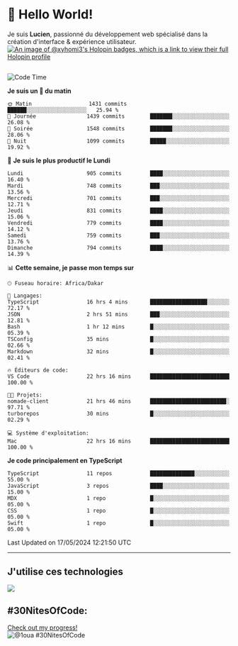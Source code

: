 # 👋 Hello World!

Je suis **Lucien**, passionné du développement web spécialisé dans la création d'interface & expérience utilisateur.
[![An image of @xyhomi3's Holopin badges, which is a link to view their full Holopin profile](https://holopin.me/xyhomi3)](https://holopin.io/@xyhomi3)

##

<!--START_SECTION:waka-->
![Code Time](http://img.shields.io/badge/Code%20Time-1%2C187%20hrs%204%20mins-blue)

**Je suis un 🐤 du matin** 

```text
🌞 Matin                  1431 commits        ██████░░░░░░░░░░░░░░░░░░░   25.94 % 
🌆 Journée                1439 commits        ███████░░░░░░░░░░░░░░░░░░   26.08 % 
🌃 Soirée                 1548 commits        ███████░░░░░░░░░░░░░░░░░░   28.06 % 
🌙 Nuit                   1099 commits        █████░░░░░░░░░░░░░░░░░░░░   19.92 % 
```
📅 **Je suis le plus productif le Lundi** 

```text
Lundi                    905 commits         ████░░░░░░░░░░░░░░░░░░░░░   16.40 % 
Mardi                    748 commits         ███░░░░░░░░░░░░░░░░░░░░░░   13.56 % 
Mercredi                 701 commits         ███░░░░░░░░░░░░░░░░░░░░░░   12.71 % 
Jeudi                    831 commits         ████░░░░░░░░░░░░░░░░░░░░░   15.06 % 
Vendredi                 779 commits         ████░░░░░░░░░░░░░░░░░░░░░   14.12 % 
Samedi                   759 commits         ███░░░░░░░░░░░░░░░░░░░░░░   13.76 % 
Dimanche                 794 commits         ████░░░░░░░░░░░░░░░░░░░░░   14.39 % 
```


📊 **Cette semaine, je passe mon temps sur** 

```text
🕑︎ Fuseau horaire: Africa/Dakar

💬 Langages: 
TypeScript               16 hrs 4 mins       ██████████████████░░░░░░░   72.17 % 
JSON                     2 hrs 51 mins       ███░░░░░░░░░░░░░░░░░░░░░░   12.81 % 
Bash                     1 hr 12 mins        █░░░░░░░░░░░░░░░░░░░░░░░░   05.39 % 
TSConfig                 35 mins             █░░░░░░░░░░░░░░░░░░░░░░░░   02.66 % 
Markdown                 32 mins             █░░░░░░░░░░░░░░░░░░░░░░░░   02.41 % 

🔥 Éditeurs de code: 
VS Code                  22 hrs 16 mins      █████████████████████████   100.00 % 

🐱‍💻 Projets: 
nomade-client            21 hrs 46 mins      ████████████████████████░   97.71 % 
turborepos               30 mins             █░░░░░░░░░░░░░░░░░░░░░░░░   02.29 % 

💻 Système d'exploitation: 
Mac                      22 hrs 16 mins      █████████████████████████   100.00 % 
```

**Je code principalement en TypeScript** 

```text
TypeScript               11 repos            ██████████████░░░░░░░░░░░   55.00 % 
JavaScript               3 repos             ████░░░░░░░░░░░░░░░░░░░░░   15.00 % 
MDX                      1 repo              █░░░░░░░░░░░░░░░░░░░░░░░░   05.00 % 
CSS                      1 repo              █░░░░░░░░░░░░░░░░░░░░░░░░   05.00 % 
Swift                    1 repo              █░░░░░░░░░░░░░░░░░░░░░░░░   05.00 % 
```




 Last Updated on 17/05/2024 12:21:50 UTC
<!--END_SECTION:waka-->
---

## J'utilise ces technologies

<p align="left">
  <a href="https://skillicons.dev">
    <img src="https://skillicons.dev/icons?i=ts,js,md,scss,tailwind,react,redux,docker,express,astro,vite,nextjs,vercel,figma,ableton" />
  </a>
</p>

## #30NitesOfCode:
  [Check out my progress!](https://www.codedex.io/@1oua/30-nites-of-code)  
  ![@1oua #30NitesOfCode](https://www.codedex.io/api/petStatus?user=1oua)
